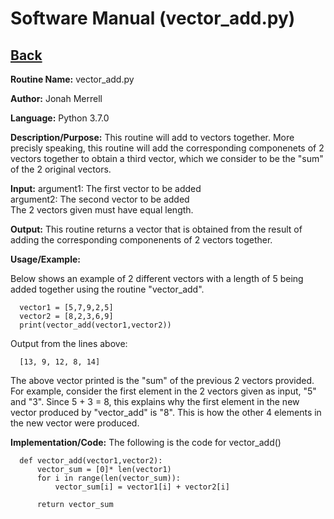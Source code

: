 # Software Manual (vector_add.py)

## [Back](../softwaremanual)

**Routine Name:**           vector_add.py

**Author:** Jonah Merrell

**Language:** Python 3.7.0

**Description/Purpose:** This routine will add to vectors together. More precisly speaking, this
 routine will add the corresponding componenets of 2 vectors together to obtain a third vector, which
 we consider to be the "sum" of the 2 original vectors.

**Input:** argument1: The first vector to be added<br>
		   argument2: The second vector to be added<br>
		   The 2 vectors given must have equal length.
		   
**Output:** This routine returns a vector that is obtained from the result of adding the
 corresponding componenents of 2 vectors together. 

**Usage/Example:**

Below shows an example of 2 different vectors with a length of 5 being added together using the routine
 "vector_add". 

      vector1 = [5,7,9,2,5]
      vector2 = [8,2,3,6,9]
      print(vector_add(vector1,vector2))

Output from the lines above:

      [13, 9, 12, 8, 14]

The above vector printed is the "sum" of the previous 2 vectors provided. For example, consider the first
 element in the 2 vectors given as input, "5" and "3". Since 5 + 3 = 8, this explains why the first element
 in the new vector produced by "vector_add" is "8". This is how the other 4 elements in the new vector
 were produced.

**Implementation/Code:** The following is the code for vector_add()


      def vector_add(vector1,vector2):
          vector_sum = [0]* len(vector1)
          for i in range(len(vector_sum)):
              vector_sum[i] = vector1[i] + vector2[i]
      
          return vector_sum
